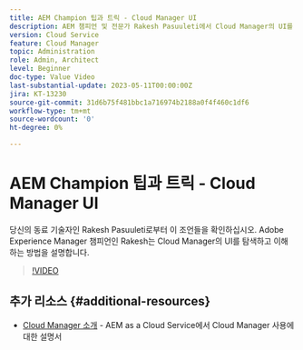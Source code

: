 ```yaml
---
title: AEM Champion 팁과 트릭 - Cloud Manager UI
description: AEM 챔피언 및 전문가 Rakesh Pasuuleti에서 Cloud Manager의 UI를 사용하는 방법에 대한 다음 팁을 확인하십시오.
version: Cloud Service
feature: Cloud Manager
topic: Administration
role: Admin, Architect
level: Beginner
doc-type: Value Video
last-substantial-update: 2023-05-11T00:00:00Z
jira: KT-13230
source-git-commit: 31d6b75f481bbc1a716974b2188a0f4f460c1df6
workflow-type: tm+mt
source-wordcount: '0'
ht-degree: 0%

---
```



# AEM Champion 팁과 트릭 - Cloud Manager UI

당신의 동료 기술자인 Rakesh Pasuuleti로부터 이 조언들을 확인하십시오. Adobe Experience Manager 챔피언인 Rakesh는 Cloud Manager의 UI를 탐색하고 이해하는 방법을 설명합니다.

>[!VIDEO](https://video.tv.adobe.com/v/3419298?quality=12&learn=on)

## 추가 리소스 {#additional-resources}

* [Cloud Manager 소개](https://experienceleague.adobe.com/docs/experience-manager-cloud-service/content/onboarding/concepts/cloud-manager-introduction.html) - AEM as a Cloud Service에서 Cloud Manager 사용에 대한 설명서
